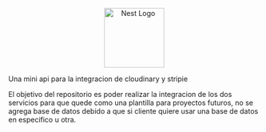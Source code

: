 <p align="center">
  <a href="http://nestjs.com/" target="blank"><img src="https://nestjs.com/img/logo-small.svg" width="120" alt="Nest Logo" /></a>
</p>
Una mini api para la integracion de cloudinary y stripie


El objetivo del repositorio es poder realizar la integracion de los dos servicios
para que quede como una plantilla para proyectos futuros, no se agrega base de datos
debido a que si cliente quiere usar una base de datos en especifico u otra.
